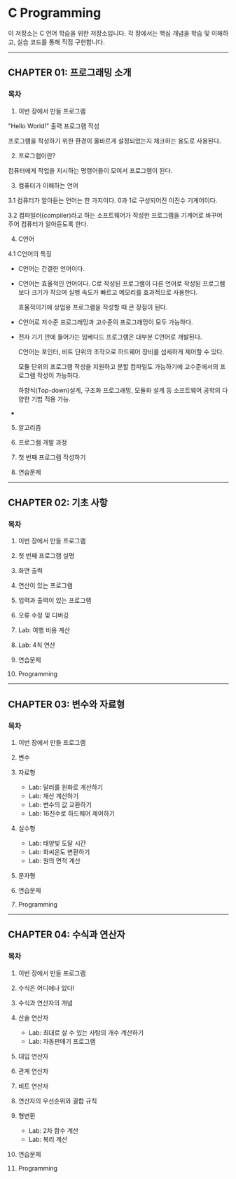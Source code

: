 # C Programming 

이 저장소는 C 언어 학습을 위한 저장소입니다. 각 장에서는 핵심 개념을 학습 및 이해하고, 실습 코드를 통해 직접 구현합니다. 

---

## CHAPTER 01: 프로그래밍 소개

### 목차

1. 이번 장에서 만들 프로그램  

"Hello World!" 출력 프로그램 작성

프로그램을 작성하기 위한 환경이 올바르게 설정되었는지 체크하는 용도로 사용된다. 

2. 프로그램이란?  

컴퓨터에게 작업을 지시하는 명령어들이 모여서 프로그램이 된다. 


3. 컴퓨터가 이해하는 언어  

3.1 컴퓨터가 알아듣는 언어는 한 가지이다. 0과 1로 구성되어진 이진수 기계어이다. 

3.2 컴파일러(compiler)라고 하는 소프트웨어가 작성한 프로그램을 기계어로 바꾸어 주어 컴퓨터가 알아듣도록 한다. 

4. C언어  

4.1 C언어의 특징 
* C언어는 간결한 언어이다.
* C언어는 효율적인 언어이다.
  C로 작성된 프로그램이 다른 언어로 작성된 프로그램보다 크기가 작으며 실행 속도가 빠르고 메모리를 효과적으로 사용한다.
  
  효율적이기에 상업용 프로그램을 작성할 때 큰 장점이 된다.
  
* C언어로 저수준 프로그래밍과 고수준의 프로그래밍이 모두 가능하다.
* 
  전자 기기 안에 들어가는 임베디드 프로그램은 대부분 C언어로 개발된다.
  
  C언어는 포인터, 비트 단위의 조작으로 하드웨어 장비를 섬세하게 제어할 수 있다.
  
  모듈 단위의 프로그램 작성을 지원하고 분할 컴파일도 가능하기에 고수준에서의 프로그램 작성이 가능하다.
  
  하향식(Top-down)설계, 구조화 프로그래밍, 모듈화 설계 등 소프트웨어 공학의 다양한 기법 적용 가능.
* 

5. 알고리즘  

6. 프로그램 개발 과정  

7. 첫 번째 프로그램 작성하기  

8. 연습문제  

---

## CHAPTER 02: 기초 사항

### 목차

1. 이번 장에서 만들 프로그램  

2. 첫 번째 프로그램 설명  

3. 화면 출력  

4. 연산이 있는 프로그램  

5. 입력과 출력이 있는 프로그램  

6. 오류 수정 및 디버깅  

7. Lab: 여행 비용 계산  

8. Lab: 4칙 연산  

9. 연습문제  

10. Programming  

---

## CHAPTER 03: 변수와 자료형

### 목차

1. 이번 장에서 만들 프로그램  

2. 변수  

3. 자료형  
   - Lab: 달러를 원화로 계산하기  
   - Lab: 재산 계산하기  
   - Lab: 변수의 값 교환하기  
   - Lab: 16진수로 하드웨어 제어하기  

4. 실수형  
   - Lab: 태양빛 도달 시간  
   - Lab: 화씨온도 변환하기  
   - Lab: 원의 면적 계산  

5. 문자형  

6. 연습문제  

7. Programming  

---

## CHAPTER 04: 수식과 연산자

### 목차

1. 이번 장에서 만들 프로그램  

2. 수식은 어디에나 있다!  

3. 수식과 연산자의 개념  

4. 산술 연산자  
   - Lab: 최대로 살 수 있는 사탕의 개수 계산하기  
   - Lab: 자동판매기 프로그램  

5. 대입 연산자  

6. 관계 연산자  

7. 비트 연산자  

8. 연산자의 우선순위와 결합 규칙  

9. 형변환  
   - Lab: 2차 함수 계산  
   - Lab: 복리 계산  

10. 연습문제  
11. Programming  
